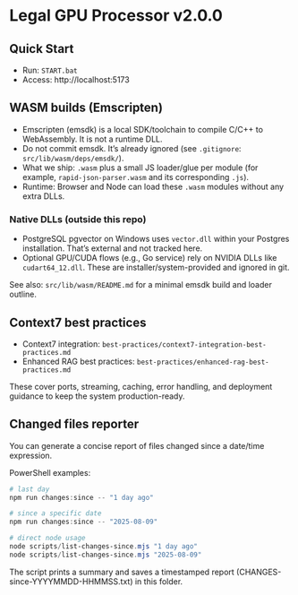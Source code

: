 # Legal GPU Processor v2.0.0

## Quick Start

- Run: `START.bat`
- Access: http://localhost:5173

## WASM builds (Emscripten)

- Emscripten (emsdk) is a local SDK/toolchain to compile C/C++ to WebAssembly. It is not a runtime DLL.
- Do not commit emsdk. It’s already ignored (see `.gitignore`: `src/lib/wasm/deps/emsdk/`).
- What we ship: `.wasm` plus a small JS loader/glue per module (for example, `rapid-json-parser.wasm` and its corresponding `.js`).
- Runtime: Browser and Node can load these `.wasm` modules without any extra DLLs.

### Native DLLs (outside this repo)

- PostgreSQL pgvector on Windows uses `vector.dll` within your Postgres installation. That’s external and not tracked here.
- Optional GPU/CUDA flows (e.g., Go service) rely on NVIDIA DLLs like `cudart64_12.dll`. These are installer/system-provided and ignored in git.

See also: `src/lib/wasm/README.md` for a minimal emsdk build and loader outline.

## Context7 best practices

- Context7 integration: `best-practices/context7-integration-best-practices.md`
- Enhanced RAG best practices: `best-practices/enhanced-rag-best-practices.md`

These cover ports, streaming, caching, error handling, and deployment guidance to keep the system production-ready.

## Changed files reporter

You can generate a concise report of files changed since a date/time expression.

PowerShell examples:

```powershell
# last day
npm run changes:since -- "1 day ago"

# since a specific date
npm run changes:since -- "2025-08-09"

# direct node usage
node scripts/list-changes-since.mjs "1 day ago"
node scripts/list-changes-since.mjs "2025-08-09"
```

The script prints a summary and saves a timestamped report (CHANGES-since-YYYYMMDD-HHMMSS.txt) in this folder.
